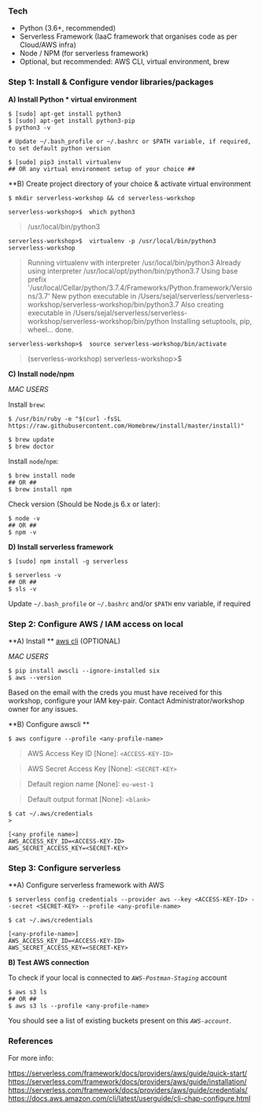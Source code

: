 ### Tech
- Python (3.6+, recommended)
- Serverless Framework (IaaC framework that organises code as per Cloud/AWS infra)
- Node / NPM (for serverless framework)
- Optional, but recommended: AWS CLI, virtual environment, brew

### Step 1: Install & Configure vendor libraries/packages

**A) Install Python * virtual environment**

```
$ [sudo] apt-get install python3
$ [sudo] apt-get install python3-pip
$ python3 -v

# Update ~/.bash_profile or ~/.bashrc or $PATH variable, if required, to set default python version

$ [sudo] pip3 install virtualenv
## OR any virtual environment setup of your choice ##
```

**B) Create project directory of your choice & activate virtual environment
```
$ mkdir serverless-workshop && cd serverless-workshop

serverless-workshop>$  which python3
```
> /usr/local/bin/python3

```
serverless-workshop>$  virtualenv -p /usr/local/bin/python3 serverless-workshop
```
> Running virtualenv with interpreter /usr/local/bin/python3
> Already using interpreter /usr/local/opt/python/bin/python3.7
> Using base prefix '/usr/local/Cellar/python/3.7.4/Frameworks/Python.framework/Versions/3.7'
> New python executable in /Users/sejal/serverless/serverless-workshop/serverless-workshop/bin/python3.7
> Also creating executable in /Users/sejal/serverless/serverless-workshop/serverless-workshop/bin/python
> Installing setuptools, pip, wheel...
> done.

```
serverless-workshop>$  source serverless-workshop/bin/activate
```
> (serverless-workshop) serverless-workshop>$


**C) Install node/npm**

*MAC USERS*

Install `brew`:
```
$ /usr/bin/ruby -e "$(curl -fsSL https://raw.githubusercontent.com/Homebrew/install/master/install)"

$ brew update
$ brew doctor
```

Install `node`/`npm`:
```
$ brew install node
## OR ##
$ brew install npm
```

Check version (Should be Node.js 6.x or later):
```
$ node -v
## OR ##
$ npm -v
```

**D) Install serverless framework**

```
$ [sudo] npm install -g serverless

$ serverless -v
## OR ##
$ sls -v
```

Update `~/.bash_profile` or `~/.bashrc` and/or `$PATH` env variable, if required


### Step 2: Configure AWS / IAM access on local

**A) Install ** [aws cli](https://github.com/aws/aws-cli#installation) (OPTIONAL)

*MAC USERS*
```
$ pip install awscli --ignore-installed six
$ aws --version
```

Based on the email with the creds you must have received for this workshop, configure your IAM key-pair. 
Contact Administrator/workshop owner for any issues.

**B) Configure awscli **
```
$ aws configure --profile <any-profile-name>
```
> AWS Access Key ID [None]: `<ACCESS-KEY-ID>`
  
> AWS Secret Access Key [None]: `<SECRET-KEY>`
  
> Default region name [None]: `eu-west-1`

> Default output format [None]: `<blank>`

```
$ cat ~/.aws/credentials
>
```

```
[<any profile name>]
AWS_ACCESS_KEY_ID=<ACCESS-KEY-ID>
AWS_SECRET_ACCESS_KEY=<SECRET-KEY>
```

### Step 3: Configure serverless

**A) Configure serverless framework with AWS
```
$ serverless config credentials --provider aws --key <ACCESS-KEY-ID> --secret <SECRET-KEY> --profile <any-profile-name>

$ cat ~/.aws/credentials
```
```
[<any-profile-name>]
AWS_ACCESS_KEY_ID=<ACCESS-KEY-ID>
AWS_SECRET_ACCESS_KEY=<SECRET-KEY>
```

**B) Test AWS connection**

To check if your local is connected to *`AWS-Postman-Staging`* account
```
$ aws s3 ls
## OR ##
$ aws s3 ls --profile <any-profile-name>
```
You should see a list of existing buckets present on this *`AWS-account`*. 

### References

For more info:

https://serverless.com/framework/docs/providers/aws/guide/quick-start/
https://serverless.com/framework/docs/providers/aws/guide/installation/
https://serverless.com/framework/docs/providers/aws/guide/credentials/
https://docs.aws.amazon.com/cli/latest/userguide/cli-chap-configure.html
